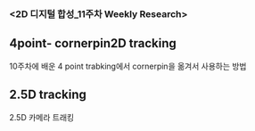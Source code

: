### <2D 디지털 합성_11주차 Weekly Research>

## 4point- cornerpin2D tracking 

10주차에 배운 4 point trabking에서 cornerpin을 옮겨서 사용하는 방법 





## 2.5D tracking 
2.5D 카메라 트래킹
